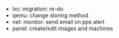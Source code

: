 * lxc: migration: re-do
* qemu: change storing method
* net: monitor: send email on pps alert
* panel: create/edit images and machines
